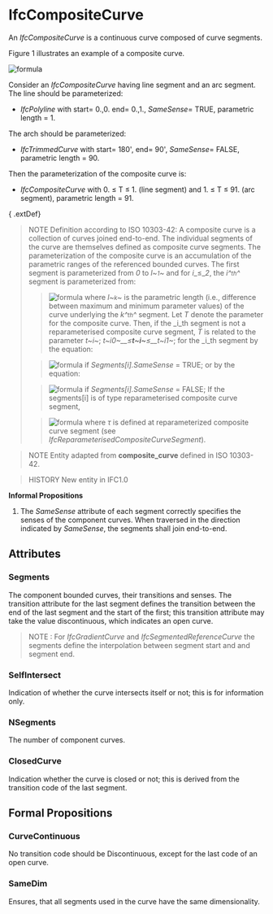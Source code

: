 # IfcCompositeCurve

An _IfcCompositeCurve_ is a continuous curve composed of curve segments.
<!-- end of short definition -->


Figure 1 illustrates an example of a composite curve.

![formula](../../../../figures/ifccompositecurve.png "Figure 1 — Composite curve")

Consider an _IfcCompositeCurve_ having line segment and an arc segment. The line should be parameterized:

* _IfcPolyline_ with start= 0.,0. end= 0.,1., _SameSense_= TRUE, parametric length = 1.

The arch should be parameterized:

* _IfcTrimmedCurve_ with start= 180', end= 90', _SameSense_= FALSE, parametric length = 90.

Then the parameterization of the composite curve is:

* _IfcCompositeCurve_ with 0. ≤ T ≤ 1. (line segment) and 1. ≤ T ≤ 91. (arc segment), parametric length = 91.



{ .extDef}
> NOTE Definition according to ISO 10303-42:
> A composite curve is a collection of curves joined end-to-end. The individual segments of the curve are themselves defined as composite curve segments. The parameterization of the composite curve is an accumulation of the parametric ranges of the referenced bounded curves. The first segment is parameterized from _0_ to _l~<small>1</small>~_ and for _i__≤__2_, the _i^<small>th</small>^_ segment is parameterized from:
>
>> ![formula](../../../../figures/ifccompositecurve-math1.gif)
> where _l~<small>k</small>~_ is the parametric length (i.e., difference between maximum and minimum parameter values) of the curve underlying the _k^<small>th</small>^_ segment. Let _T_ denote the parameter for the composite curve. Then, if the _i_th segment is not a reparameterised composite curve segment, _T_ is related to the parameter _t~i~_; _t~i0~__≤__t~i~__≤__t~i1~_; for the _i_th segment by the equation:
>
>> ![formula](../../../../figures/ifccompositecurve-math2.gif) if _Segments[i].SameSense_ = TRUE;
> or by the equation:
>
>> ![formula](../../../../figures/ifccompositecurve-math3.gif) if _Segments[i].SameSense_ = FALSE;
> If the segments[i] is of type reparameterised composite curve segment,
>
>> ![formula](../../../../figures/ifccompositecurve-math4.gif) where _τ_ is defined at reparameterized composite curve segment (see _IfcReparameterisedCompositeCurveSegment_).


>
> NOTE Entity adapted from **composite_curve** defined in ISO 10303-42.

> HISTORY New entity in IFC1.0

**Informal Propositions**

1. The _SameSense_ attribute of each segment correctly specifies the senses of the component curves. When traversed in the direction indicated by _SameSense_, the segments shall join end-to-end.

## Attributes

### Segments
The component bounded curves, their transitions and senses. The transition attribute for the last segment defines the transition between the end of the last segment and the start of the first; this transition attribute may take the value discontinuous, which indicates an open curve.

> NOTE : For _IfcGradientCurve_ and _IfcSegmentedReferenceCurve_ the segments define the interpolation between segment start and and segment end.

### SelfIntersect
Indication of whether the curve intersects itself or not; this is for information only.

### NSegments
The number of component curves.

### ClosedCurve
Indication whether the curve is closed or not; this is derived from the transition code of the last segment.

## Formal Propositions

### CurveContinuous
No transition code should be Discontinuous, except for the last code of an open curve.

### SameDim
Ensures, that all segments used in the curve have the same dimensionality.
